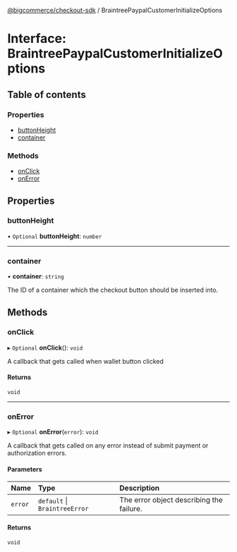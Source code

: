 [@bigcommerce/checkout-sdk](../README.md) / BraintreePaypalCustomerInitializeOptions

# Interface: BraintreePaypalCustomerInitializeOptions

## Table of contents

### Properties

- [buttonHeight](BraintreePaypalCustomerInitializeOptions.md#buttonheight)
- [container](BraintreePaypalCustomerInitializeOptions.md#container)

### Methods

- [onClick](BraintreePaypalCustomerInitializeOptions.md#onclick)
- [onError](BraintreePaypalCustomerInitializeOptions.md#onerror)

## Properties

### buttonHeight

• `Optional` **buttonHeight**: `number`

___

### container

• **container**: `string`

The ID of a container which the checkout button should be inserted into.

## Methods

### onClick

▸ `Optional` **onClick**(): `void`

A callback that gets called when wallet button clicked

#### Returns

`void`

___

### onError

▸ `Optional` **onError**(`error`): `void`

A callback that gets called on any error instead of submit payment or authorization errors.

#### Parameters

| Name | Type | Description |
| :------ | :------ | :------ |
| `error` | `default` \| `BraintreeError` | The error object describing the failure. |

#### Returns

`void`
